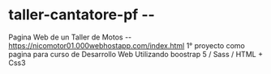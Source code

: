 # taller-cantatore-pf --
Pagina Web de un Taller de Motos -- https://nicomotor01.000webhostapp.com/index.html
1° proyecto como pagina para curso de Desarrollo Web 
Utilizando boostrap 5 / Sass / HTML + Css3

